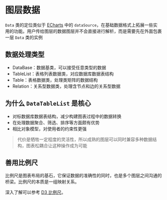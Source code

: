 # 图层数据

`Data` 类的定位类似于 [ECharts](https://echarts.apache.org/zh/index.html) 中的 `dataSource`，在基础数据格式上拓展一些实用的功能。用户传给图层的数据图层并不会直接进行解析，而是需要先在外面包裹一层 `Data` 类的实例

## 数据处理类型

- DataBase：数据基类，可以接受任意类型的数据
- TableList：表格列表数据类，对应数据库数据表结构
- Table：表格数据类，处理类矩阵的数据结构
- Relation：关系型数据类，处理含节点和边的关系型数据

## 为什么 `DataTableList` 是核心

- 对标数据库数据表结构，减少构建图表过程中的数据转换
- 在处理数据聚合、筛选、排序等方面颇有优势
- 相比对象模型，对使用者的约束性更强

> 代价是牺牲一定程度的灵活性，所以成熟的图层可以同时兼容多种数据结构，图表松耦合让这种操作成为可能

## 善用比例尺

比例尺是图表布局的基石，它保证数据的准确性的同时，也是多个图层之间沟通的桥梁。比例尺的本质是一组映射关系。

深入了解可以参考 [D3 比例尺](https://github.com/d3/d3-scale)。

